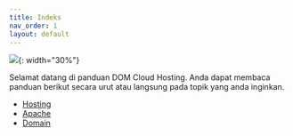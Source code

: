```yaml
---
title: Indeks
nav_order: 1
layout: default
---
```


![](https://dom.my.id/assets/icon.svg){: width="30%"}

Selamat datang di panduan DOM Cloud Hosting. Anda dapat membaca panduan berikut secara urut atau langsung pada topik yang anda inginkan.

+ [Hosting](hosting/)
+ [Apache](apache/)
+ [Domain](domain/)
